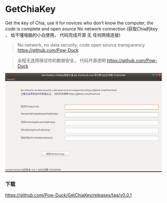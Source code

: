 # GetChiaKey
Get the key of Chia, use it for novices who don’t know the computer, the code is complete and open source No network connection (获取Chia的key ， 给不懂电脑的小白使用， 代码完成开源 无 任何网络连接)

> No network, no data security, code open source transparency https://github.com/Pow-Duck

> 全程无连网保证你的数据安全， 代码开源透明 https://github.com/Pow-Duck


![](img/sp.png)

### 下载
https://github.com/Pow-Duck/GetChiaKey/releases/tag/v0.0.1
